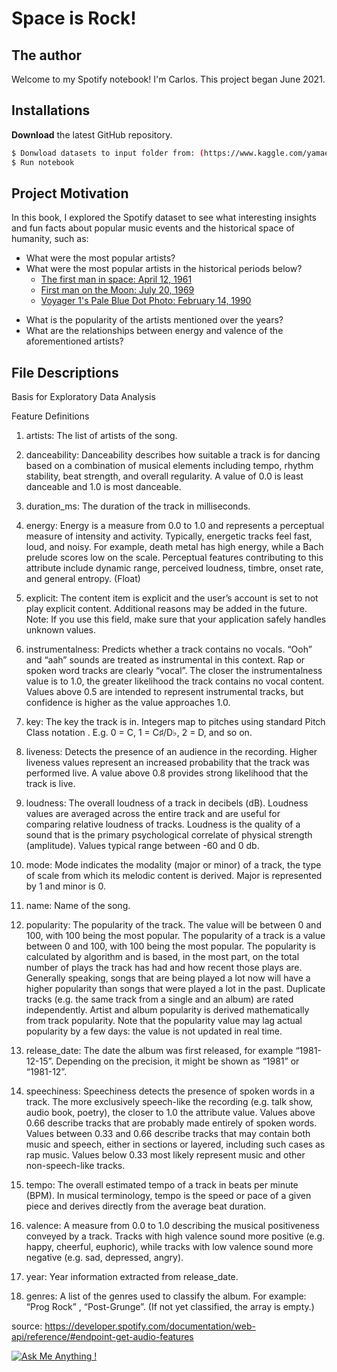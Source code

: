 # Space is Rock!

## The author
Welcome to my Spotify notebook! I'm Carlos. This project began June 2021. 


## Installations

**Download** the latest GitHub repository.

```bash
$ Donwload datasets to input folder from: (https://www.kaggle.com/yamaerenay/spotify-dataset-19212020-160k-tracks)
$ Run notebook
```

## Project Motivation

In this book, I explored the Spotify dataset to see what interesting insights and fun facts about popular music events and the historical space of humanity, such as:

* What were the most popular artists?
* What were the most popular artists in the historical periods below?
  - [The first man in space: April 12, 1961](https://www.bbc.com/news/science-environment-35326827)
  - [First man on the Moon: July 20, 1969](https://www.bbc.com/news/science-environment-35326827)
  - [Voyager 1's Pale Blue Dot Photo: February 14, 1990](https://solarsystem.nasa.gov/resources/536/voyager-1s-pale-blue-dot/)

- What is the popularity of the artists mentioned over the years?
- What are the relationships between energy and valence of the aforementioned artists?


## File Descriptions

Basis for Exploratory Data Analysis

Feature Definitions

1. artists: The list of artists of the song.

2. danceability: Danceability describes how suitable a track is for dancing based on a combination of musical elements including tempo, rhythm stability, beat strength, and overall regularity. A value of 0.0 is least danceable and 1.0 is most danceable.

3. duration_ms: The duration of the track in milliseconds.

4. energy: Energy is a measure from 0.0 to 1.0 and represents a perceptual measure of intensity and activity. Typically, energetic tracks feel fast, loud, and noisy. For example, death metal has high energy, while a Bach prelude scores low on the scale. Perceptual features contributing to this attribute include dynamic range, perceived loudness, timbre, onset rate, and general entropy. (Float)

5. explicit: The content item is explicit and the user’s account is set to not play explicit content. Additional reasons may be added in the future. Note: If you use this field, make sure that your application safely handles unknown values.

7. instrumentalness: Predicts whether a track contains no vocals. “Ooh” and “aah” sounds are treated as instrumental in this context. Rap or spoken word tracks are clearly “vocal”. The closer the instrumentalness value is to 1.0, the greater likelihood the track contains no vocal content. Values above 0.5 are intended to represent instrumental tracks, but confidence is higher as the value approaches 1.0.

8. key: The key the track is in. Integers map to pitches using standard Pitch Class notation . E.g. 0 = C, 1 = C♯/D♭, 2 = D, and so on.

9. liveness: Detects the presence of an audience in the recording. Higher liveness values represent an increased probability that the track was performed live. A value above 0.8 provides strong likelihood that the track is live.

10. loudness: The overall loudness of a track in decibels (dB). Loudness values are averaged across the entire track and are useful for comparing relative loudness of tracks. Loudness is the quality of a sound that is the primary psychological correlate of physical strength (amplitude). Values typical range between -60 and 0 db.

11. mode: Mode indicates the modality (major or minor) of a track, the type of scale from which its melodic content is derived. Major is represented by 1 and minor is 0.

12. name: Name of the song.

13. popularity: The popularity of the track. The value will be between 0 and 100, with 100 being the most popular. The popularity of a track is a value between 0 and 100, with 100 being the most popular. The popularity is calculated by algorithm and is based, in the most part, on the total number of plays the track has had and how recent those plays are. Generally speaking, songs that are being played a lot now will have a higher popularity than songs that were played a lot in the past. Duplicate tracks (e.g. the same track from a single and an album) are rated independently. Artist and album popularity is derived mathematically from track popularity. Note that the popularity value may lag actual popularity by a few days: the value is not updated in real time.

14. release_date: The date the album was first released, for example “1981-12-15”. Depending on the precision, it might be shown as “1981” or “1981-12”.

15. speechiness: Speechiness detects the presence of spoken words in a track. The more exclusively speech-like the recording (e.g. talk show, audio book, poetry), the closer to 1.0 the attribute value. Values above 0.66 describe tracks that are probably made entirely of spoken words. Values between 0.33 and 0.66 describe tracks that may contain both music and speech, either in sections or layered, including such cases as rap music. Values below 0.33 most likely represent music and other non-speech-like tracks.

16. tempo: The overall estimated tempo of a track in beats per minute (BPM). In musical terminology, tempo is the speed or pace of a given piece and derives directly from the average beat duration.

17. valence: A measure from 0.0 to 1.0 describing the musical positiveness conveyed by a track. Tracks with high valence sound more positive (e.g. happy, cheerful, euphoric), while tracks with low valence sound more negative (e.g. sad, depressed, angry).

18. year: Year information extracted from release_date.

19. genres: A list of the genres used to classify the album. For example: “Prog Rock” , “Post-Grunge”. (If not yet classified, the array is empty.)

source: https://developer.spotify.com/documentation/web-api/reference/#endpoint-get-audio-features



[![Ask Me Anything !](https://img.shields.io/badge/Ask%20me-anything-1abc9c.svg)](https://github.com/carsimoes/)
